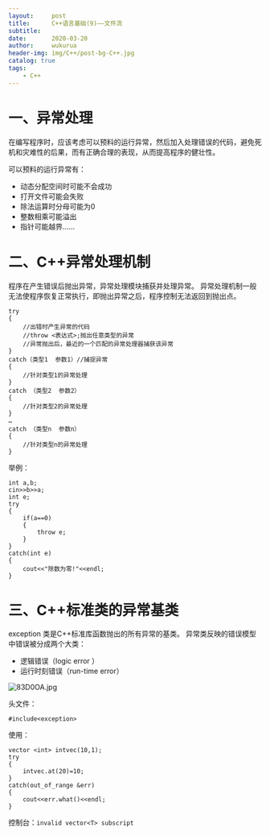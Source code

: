 ```yaml
---
layout:     post
title:      C++语言基础(9)——文件流
subtitle:   
date:       2020-03-20
author:     wukurua
header-img: img/C++/post-bg-C++.jpg
catalog: true
tags:
    - C++
---
```


# 一、异常处理 #



在编写程序时，应该考虑可以预料的运行异常，然后加入处理错误的代码，避免死机和灾难性的后果，而有正确合理的表现，从而提高程序的健壮性。

可以预料的运行异常有：

- 动态分配空间时可能不会成功
- 打开文件可能会失败
- 除法运算时分母可能为0
- 整数相乘可能溢出
- 指针可能越界……

# 二、C++异常处理机制 #
程序在产生错误后抛出异常，异常处理模块捕获并处理异常。
异常处理机制一般无法使程序恢复正常执行，即抛出异常之后，程序控制无法返回到抛出点。

	try
	{
	   	//出错时产生异常的代码
		//throw <表达式>;抛出任意类型的异常
		//异常抛出后，最近的一个匹配的异常处理器捕获该异常
	}
	catch（类型1  参数1）//捕捉异常
	{
	   	//针对类型1的异常处理
	}
	catch （类型2  参数2）
	{
	   	//针对类型2的异常处理
	}
	…
	catch （类型n  参数n）
	{
	   	//针对类型n的异常处理
	}

举例：

	int a,b;
	cin>>b>>a;
	int e;
	try
	{
		if(a==0)
		{
			throw e;
		}
	}
	catch(int e)
	{
		cout<<"除数为零!"<<endl;
	}

# 三、C++标准类的异常基类 #
exception 类是C++标准库函数抛出的所有异常的基类。
异常类反映的错误模型中错误被分成两个大类：

- 逻辑错误（logic error ）
- 运行时刻错误（run-time error）

![83D0OA.jpg](https://s1.ax1x.com/2020/03/15/83D0OA.jpg)

头文件：

	#include<exception>

使用：

	vector <int> intvec(10,1);
	try
	{
		intvec.at(20)=10;
	}
	catch(out_of_range &err)
	{
		cout<<err.what()<<endl;
	}


控制台：`invalid vector<T> subscript`